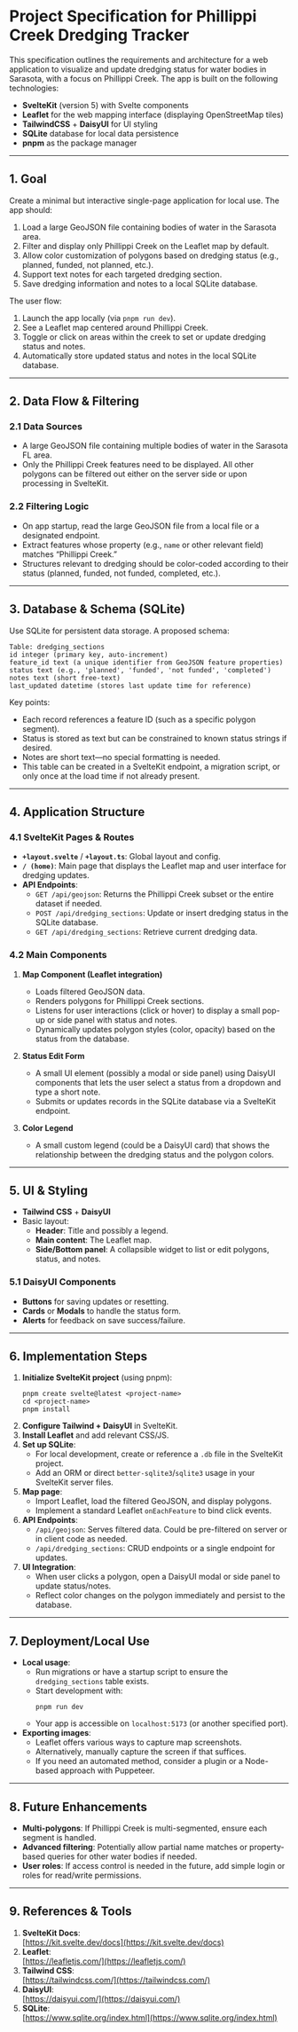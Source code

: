 # Project Specification for Phillippi Creek Dredging Tracker

This specification outlines the requirements and architecture for a web application to visualize and update dredging status for water bodies in Sarasota, with a focus on Phillippi Creek. The app is built on the following technologies:
- **SvelteKit** (version 5) with Svelte components
- **Leaflet** for the web mapping interface (displaying OpenStreetMap tiles)
- **TailwindCSS** + **DaisyUI** for UI styling
- **SQLite** database for local data persistence
- **pnpm** as the package manager

---

## 1. Goal

Create a minimal but interactive single-page application for local use. The app should:
1. Load a large GeoJSON file containing bodies of water in the Sarasota area.
2. Filter and display only Phillippi Creek on the Leaflet map by default.
3. Allow color customization of polygons based on dredging status (e.g., planned, funded, not planned, etc.).
4. Support text notes for each targeted dredging section.
5. Save dredging information and notes to a local SQLite database.

The user flow:
1. Launch the app locally (via `pnpm run dev`).
2. See a Leaflet map centered around Phillippi Creek.
3. Toggle or click on areas within the creek to set or update dredging status and notes.
4. Automatically store updated status and notes in the local SQLite database.

---

## 2. Data Flow & Filtering

### 2.1 Data Sources
- A large GeoJSON file containing multiple bodies of water in the Sarasota FL area.
- Only the Phillippi Creek features need to be displayed. All other polygons can be filtered out either on the server side or upon processing in SvelteKit.

### 2.2 Filtering Logic
- On app startup, read the large GeoJSON file from a local file or a designated endpoint.
- Extract features whose property (e.g., `name` or other relevant field) matches “Phillippi Creek.” 
- Structures relevant to dredging should be color-coded according to their status (planned, funded, not funded, completed, etc.).

---

## 3. Database & Schema (SQLite)

Use SQLite for persistent data storage. A proposed schema:

```
Table: dredging_sections
id integer (primary key, auto-increment)
feature_id text (a unique identifier from GeoJSON feature properties)
status text (e.g., 'planned', 'funded', 'not funded', 'completed')
notes text (short free-text)
last_updated datetime (stores last update time for reference)
```

Key points:
- Each record references a feature ID (such as a specific polygon segment).
- Status is stored as text but can be constrained to known status strings if desired.
- Notes are short text—no special formatting is needed.
- This table can be created in a SvelteKit endpoint, a migration script, or only once at the load time if not already present.

---

## 4. Application Structure

### 4.1 SvelteKit Pages & Routes
- **`+layout.svelte`** / **`+layout.ts`**: Global layout and config. 
- **`/ (home)`**: Main page that displays the Leaflet map and user interface for dredging updates.
- **API Endpoints**: 
  - `GET /api/geojson`: Returns the Phillippi Creek subset or the entire dataset if needed.
  - `POST /api/dredging_sections`: Update or insert dredging status in the SQLite database.
  - `GET /api/dredging_sections`: Retrieve current dredging data.

### 4.2 Main Components

1. **Map Component (Leaflet integration)**
   - Loads filtered GeoJSON data.
   - Renders polygons for Phillippi Creek sections.
   - Listens for user interactions (click or hover) to display a small pop-up or side panel with status and notes.
   - Dynamically updates polygon styles (color, opacity) based on the status from the database.

2. **Status Edit Form**
   - A small UI element (possibly a modal or side panel) using DaisyUI components that lets the user select a status from a dropdown and type a short note.
   - Submits or updates records in the SQLite database via a SvelteKit endpoint.

3. **Color Legend**
   - A small custom legend (could be a DaisyUI card) that shows the relationship between the dredging status and the polygon colors.

---

## 5. UI & Styling

- **Tailwind CSS** + **DaisyUI**
- Basic layout: 
  - **Header**: Title and possibly a legend. 
  - **Main content**: The Leaflet map. 
  - **Side/Bottom panel**: A collapsible widget to list or edit polygons, status, and notes.

### 5.1 DaisyUI Components
- **Buttons** for saving updates or resetting.
- **Cards** or **Modals** to handle the status form.
- **Alerts** for feedback on save success/failure.

---

## 6. Implementation Steps

1. **Initialize SvelteKit project** (using pnpm):
   ```
   pnpm create svelte@latest <project-name>
   cd <project-name>
   pnpm install
   ```
2. **Configure Tailwind + DaisyUI** in SvelteKit.
3. **Install Leaflet** and add relevant CSS/JS.
4. **Set up SQLite**: 
   - For local development, create or reference a `.db` file in the SvelteKit project.
   - Add an ORM or direct `better-sqlite3`/`sqlite3` usage in your SvelteKit server files.
5. **Map page**: 
   - Import Leaflet, load the filtered GeoJSON, and display polygons.
   - Implement a standard Leaflet `onEachFeature` to bind click events.
6. **API Endpoints**:
   - `/api/geojson`: Serves filtered data. Could be pre-filtered on server or in client code as needed.
   - `/api/dredging_sections`: CRUD endpoints or a single endpoint for updates.
7. **UI Integration**:
   - When user clicks a polygon, open a DaisyUI modal or side panel to update status/notes.
   - Reflect color changes on the polygon immediately and persist to the database.

---

## 7. Deployment/Local Use

- **Local usage**: 
  - Run migrations or have a startup script to ensure the `dredging_sections` table exists.
  - Start development with:
    ```
    pnpm run dev
    ```
  - Your app is accessible on `localhost:5173` (or another specified port).
- **Exporting images**: 
  - Leaflet offers various ways to capture map screenshots. 
  - Alternatively, manually capture the screen if that suffices. 
  - If you need an automated method, consider a plugin or a Node-based approach with Puppeteer.

---

## 8. Future Enhancements

- **Multi-polygons**: If Phillippi Creek is multi-segmented, ensure each segment is handled.
- **Advanced filtering**: Potentially allow partial name matches or property-based queries for other water bodies if needed.
- **User roles**: If access control is needed in the future, add simple login or roles for read/write permissions.

---

## 9. References & Tools

1. **SvelteKit Docs**:  
   [https://kit.svelte.dev/docs](https://kit.svelte.dev/docs)
2. **Leaflet**:  
   [https://leafletjs.com/](https://leafletjs.com/)
3. **Tailwind CSS**:  
   [https://tailwindcss.com/](https://tailwindcss.com/)
4. **DaisyUI**:  
   [https://daisyui.com/](https://daisyui.com/)
5. **SQLite**:  
   [https://www.sqlite.org/index.html](https://www.sqlite.org/index.html)

